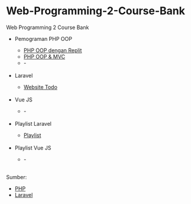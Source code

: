# Web-Programming-2-Course-Bank
Web Programming 2 Course Bank

<ul>
  <li>Pemograman PHP OOP</li>
  <ul>
    <li><a href="https://replit.com/@muhammadikhwa24/OOP-dengan-PHP">PHP OOP dengan Replit</a></li>
    <li><a href="https://github.com/Muhammad-Ikhwan-Fathulloh/Web-Programming-PHP-Course-Bank">PHP OOP & MVC</a></li>
    <li>-</li>
  </ul>
  <br>
  <li>Laravel</li>
  <ul>
    <li><a href="https://github.com/Muhammad-Ikhwan-Fathulloh/Teach-Website-Todo-UTB">Website Todo</a></li>
  </ul>
  <br>
   <li>Vue JS</li>
  <ul>
    <li>-</li>
  </ul>
  <br>
  <li>Playlist Laravel</li>
  <ul>
    <li><a href="https://www.youtube.com/playlist?list=PLaC2GD6EmthXuU9ngCeUpaFEc1izKsPy8">Playlist</a></li>
  </ul>
  <br>
  <li>Playlist Vue JS</li>
  <ul>
    <li>-</li>
  </ul>
  <br>
</ul>

<p>Sumber:</p>
<ul>
  <li><a href="https://php.net/">PHP</a></li>
  <li><a href="https://laravel.com/">Laravel</a></li>
</ul>
